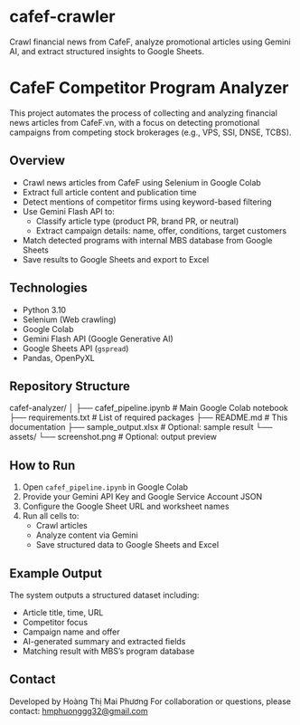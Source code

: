 # cafef-crawler
Crawl financial news from CafeF, analyze promotional articles using Gemini AI, and extract structured insights to Google Sheets.

# CafeF Competitor Program Analyzer

This project automates the process of collecting and analyzing financial news articles from CafeF.vn, with a focus on detecting promotional campaigns from competing stock brokerages (e.g., VPS, SSI, DNSE, TCBS).

## Overview

- Crawl news articles from CafeF using Selenium in Google Colab
- Extract full article content and publication time
- Detect mentions of competitor firms using keyword-based filtering
- Use Gemini Flash API to:
  - Classify article type (product PR, brand PR, or neutral)
  - Extract campaign details: name, offer, conditions, target customers
- Match detected programs with internal MBS database from Google Sheets
- Save results to Google Sheets and export to Excel

## Technologies

- Python 3.10
- Selenium (Web crawling)
- Google Colab
- Gemini Flash API (Google Generative AI)
- Google Sheets API (`gspread`)
- Pandas, OpenPyXL

## Repository Structure

cafef-analyzer/
│
├── cafef_pipeline.ipynb # Main Google Colab notebook
├── requirements.txt # List of required packages
├── README.md # This documentation
├── sample_output.xlsx # Optional: sample result
└── assets/
└── screenshot.png # Optional: output preview


## How to Run

1. Open `cafef_pipeline.ipynb` in Google Colab  
2. Provide your Gemini API Key and Google Service Account JSON  
3. Configure the Google Sheet URL and worksheet names  
4. Run all cells to:
   - Crawl articles
   - Analyze content via Gemini
   - Save structured data to Google Sheets and Excel

## Example Output

The system outputs a structured dataset including:
- Article title, time, URL
- Competitor focus
- Campaign name and offer
- AI-generated summary and extracted fields
- Matching result with MBS’s program database

## Contact

Developed by Hoàng Thị Mai Phương 
For collaboration or questions, please contact: hmphuonggg32@gmail.com
